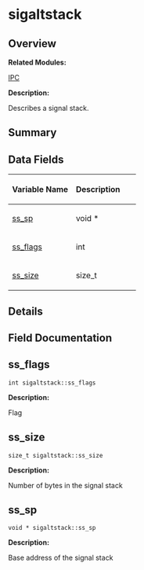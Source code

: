 # sigaltstack<a name="EN-US_TOPIC_0000001055358156"></a>

## **Overview**<a name="section1460711223093538"></a>

**Related Modules:**

[IPC](en-us_topic_0000001054718071.md)

**Description:**

Describes a signal stack. 

## **Summary**<a name="section1896718488093538"></a>

## Data Fields<a name="pub-attribs"></a>

<a name="table519160551093538"></a>
<table><thead align="left"><tr id="row568900560093538"><th class="cellrowborder" valign="top" width="50%" id="mcps1.1.3.1.1"><p id="p866810110093538"><a name="p866810110093538"></a><a name="p866810110093538"></a>Variable Name</p>
</th>
<th class="cellrowborder" valign="top" width="50%" id="mcps1.1.3.1.2"><p id="p765800097093538"><a name="p765800097093538"></a><a name="p765800097093538"></a>Description</p>
</th>
</tr>
</thead>
<tbody><tr id="row971803527093538"><td class="cellrowborder" valign="top" width="50%" headers="mcps1.1.3.1.1 "><p id="p921202735093538"><a name="p921202735093538"></a><a name="p921202735093538"></a><a href="sigaltstack.md#a366cdbadb5cb79396f7832690c72ad85">ss_sp</a></p>
</td>
<td class="cellrowborder" valign="top" width="50%" headers="mcps1.1.3.1.2 "><p id="p561577636093538"><a name="p561577636093538"></a><a name="p561577636093538"></a>void * </p>
</td>
</tr>
<tr id="row340678867093538"><td class="cellrowborder" valign="top" width="50%" headers="mcps1.1.3.1.1 "><p id="p43590876093538"><a name="p43590876093538"></a><a name="p43590876093538"></a><a href="sigaltstack.md#a173db1abf4231d1850b2595a01ebc9e2">ss_flags</a></p>
</td>
<td class="cellrowborder" valign="top" width="50%" headers="mcps1.1.3.1.2 "><p id="p1659772526093538"><a name="p1659772526093538"></a><a name="p1659772526093538"></a>int </p>
</td>
</tr>
<tr id="row1986820137093538"><td class="cellrowborder" valign="top" width="50%" headers="mcps1.1.3.1.1 "><p id="p503399544093538"><a name="p503399544093538"></a><a name="p503399544093538"></a><a href="sigaltstack.md#a0a5016360b089485d55a5ad785f5bddc">ss_size</a></p>
</td>
<td class="cellrowborder" valign="top" width="50%" headers="mcps1.1.3.1.2 "><p id="p115761274093538"><a name="p115761274093538"></a><a name="p115761274093538"></a>size_t </p>
</td>
</tr>
</tbody>
</table>

## **Details**<a name="section1469922206093538"></a>

## **Field Documentation**<a name="section1287421740093538"></a>

## ss\_flags<a name="a173db1abf4231d1850b2595a01ebc9e2"></a>

```
int sigaltstack::ss_flags
```

 **Description:**

Flag 

## ss\_size<a name="a0a5016360b089485d55a5ad785f5bddc"></a>

```
size_t sigaltstack::ss_size
```

 **Description:**

Number of bytes in the signal stack 

## ss\_sp<a name="a366cdbadb5cb79396f7832690c72ad85"></a>

```
void * sigaltstack::ss_sp
```

 **Description:**

Base address of the signal stack 

